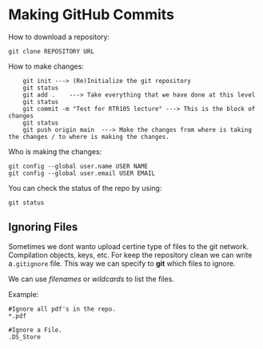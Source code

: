 # Making GitHub Commits

How to download a repository:  

`git clone REPOSITORY URL`

How to make changes:  

```
    git init ---> (Re)Initialize the git repository
    git status
    git add .    ---> Take everything that we have done at this level
    git status
    git commit -m "Test for RTR105 lecture" ---> This is the block of changes
    git status
    git push origin main  ---> Make the changes from where is taking the changes / to where is making the changes.

```

Who is making the changes:  

```
git config --global user.name USER NAME  
git config --global user.email USER EMAIL   
```

You can check the status of the repo by using:  

`git status`  

## Ignoring Files  

Sometimes we dont wanto upload certine type of files to the git network. Compilation objects, keys, etc. 
For keep the repository clean we can write a`.gitignore` file. This way we can specify to **git** which files to ignore. 

We can use *filenames* or *wildcards* to list the files.    

Example:  

```
#Ignore all pdf's in the repo.
*.pdf

#Ignore a File. 
.DS_Store


```
